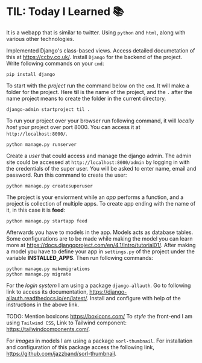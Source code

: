 # TIL: Today I Learned :books:

It is a webapp that is similar to twitter. Using `python` and `html`, along with various other technologies.

Implemented Django's class-based views. Access detailed documetation of this at <https://ccbv.co.uk/>. Install `Django` for the backend of the project. Write following commands on your `cmd`:

```
pip install django
```
 
To start with the *project* run the command below on the `cmd`. It will make a folder for the project. Here **til** is the name of the project, and the `.` after the name project means to create the folder in the current directory.

```
django-admin startproject til . 
```

To run your project over your browser run following command, it will *locally host* your project over port 8000. You can access it at `http://localhost:8000/`.

```
python manage.py runserver 
```

Create a *user* that could access and manage the django admin. The admin site could be accessed at `http://localhost:8000/admin` by logging in with the credentials of the super user. You will be asked to enter name, email and password. Run this command to create the user:

```
python manage.py createsuperuser
```

The project is your enviorment while an *app* performs a function, and a project is collection of multiple apps. To create app ending with the name of it, in this case it is **feed**:

```
python manage.py startapp feed
```

Afterwards you have to models in the app. Models acts as database tables. Some configurations are to be made while making the model you can learn more at <https://docs.djangoproject.com/en/4.1/intro/tutorial01/>. After making a model you have to define your app in `settings.py` of the project under the variable **INSTALLED_APPS**. Then run following commands:

```
python manage.py makemigrations
python manage.py migrate
```
For the *login system* I am using a package `django-allauth`. Go to following link to access its documentation, <https://django-allauth.readthedocs.io/en/latest/>. Install and configure with help of the instructions in the above link.

TODO: Mention boxicons <https://boxicons.com/>
To *style* the front-end I am using `Tailwind CSS`, Link to Tailwind component: <https://tailwindcomponents.com/>. 

For *images* in models I am using a package `sorl-thumbnail`. For installation and configuration of this package access the following link, <https://github.com/jazzband/sorl-thumbnail>.







